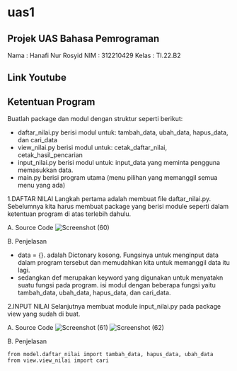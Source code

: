 # uas1

## Projek UAS Bahasa Pemrograman
Nama    : Hanafi Nur Rosyid 
NIM     : 312210429 
Kelas   : TI.22.B2

## Link Youtube

## Ketentuan Program
Buatlah package dan modul dengan struktur seperti
berikut:
- daftar_nilai.py berisi modul untuk:
tambah_data, ubah_data, hapus_data,
dan cari_data
- view_nilai.py berisi modul untuk:
cetak_daftar_nilai, cetak_hasil_pencarian
- input_nilai.py berisi modul untuk:
input_data yang meminta pengguna
memasukkan data.
- main.py berisi program utama (menu
pilihan yang memanggil semua menu
yang ada)

1.DAFTAR NILAI
Langkah pertama adalah membuat file daftar_nilai.py. Sebelumnya kita harus membuat package yang berisi module seperti dalam ketentuan program di atas terlebih dahulu.

A. Source Code
![Screenshot (60)](https://user-images.githubusercontent.com/115903342/212006979-2d01e294-754e-4d7f-89c7-0641daa2c754.png)

B. Penjelasan

- data = {}. adalah Dictonary kosong. Fungsinya untuk menginput data dalam program tersebut dan memudahkan kita untuk memanggil data itu lagi.
- sedangkan def merupakan keyword yang digunakan untuk menyatakn suatu fungsi pada program. isi modul dengan beberapa fungsi yaitu tambah_data, ubah_data, hapus_data, dan cari_data.

2.INPUT NILAI
Selanjutnya membuat module input_nilai.py pada package view yang sudah di buat.

A. Source Code
![Screenshot (61)](https://user-images.githubusercontent.com/115903342/212008058-36896d06-e1da-49e4-9cf5-ab92f59d8fc5.png)
![Screenshot (62)](https://user-images.githubusercontent.com/115903342/212008139-69879697-b926-46b8-bf36-49f2a620cbf1.png)

B. Penjelasan

    from model.daftar_nilai import tambah_data, hapus_data, ubah_data
    from view.view_nilai import cari


